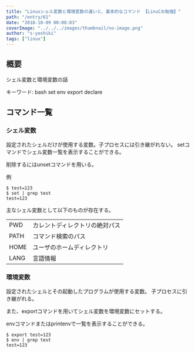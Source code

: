 ```yaml
---
title: "Linuxシェル変数と環境変数の違いと、基本的なコマンド 【LinuCお勉強】"
path: "/entry/61"
date: "2018-10-09 00:08:03"
coverImage: "../../../images/thumbnail/no-image.png"
author: "s-yoshiki"
tags: ["linux"]
---
```


## 概要

シェル変数と環境変数の話

キーワード:
bash set env export declare

## コマンド一覧

### シェル変数

設定されたシェルだけが使用する変数。子プロセスには引き継がれない。
setコマンドでシェル変数一覧を表示することができる。

削除するにはunsetコマンドを用いる。

例

```
$ test=123
$ set | grep test
test=123
```

主なシェル変数として以下のものが存在する。

<table>
<tbody>
<tr>
<td>PWD</td>
<td>カレントディレクトリの絶対パス</td>
</tr>
<tr>
<td>PATH</td>
<td>コマンド検索のパス</td>
</tr>
<tr>
<td>HOME</td>
<td>ユーザのホームディレクトリ</td>
</tr>
<tr>
<td>LANG</td>
<td>言語情報</td>
</tr>
</tbody>
</table>

### 環境変数

設定されたシェルとその起動したプログラムが使用する変数。
子プロセスに引き継がれる。

また、exportコマンドを用いてシェル変数を環境変数にセットする。

envコマンドまたはprintenvで一覧を表示することができる。

```
$ export test=123
$ env | grep test
test=123
```
